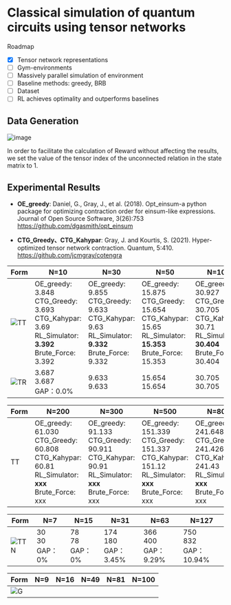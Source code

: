 # Classical simulation of quantum circuits using tensor networks

Roadmap
- [x] Tensor network representations
- [ ] Gym-environments
- [ ] Massively parallel simulation of environment
- [ ] Baseline methods: greedy, BRB
- [ ] Dataset
- [ ] RL achieves optimality and outperforms baselines

## Data Generation

![image](https://user-images.githubusercontent.com/75991833/218404111-e23e9e9b-c2ac-4648-aa04-9a7208fa7693.png)

In order to facilitate the calculation of Reward without affecting the results, we set the value of the tensor index of the unconnected relation in the state matrix to 1.

## Experimental Results
- **OE_greedy**: Daniel, G., Gray, J., et al. (2018). Opt\_einsum-a python package for optimizing contraction order for einsum-like expressions. Journal of Open Source Software, 3(26):753
https://github.com/dgasmith/opt_einsum

- **CTG_Greedy、CTG_Kahypar**: Gray, J. and Kourtis, S. (2021). Hyper-optimized tensor network contraction. Quantum, 5:410.
https://github.com/jcmgray/cotengra

|Form|N=10|N=30|N=50|N=100|
|-------| ----|------- | -----|------ |
|![TT](https://user-images.githubusercontent.com/75991833/217780619-40f42213-62b8-4db5-bfa9-0c9f8d97081d.png)|OE_greedy: 3.848<br>CTG_Greedy: 3.693<br>CTG_Kahypar: 3.69<br>RL_Simulator: **3.392**<br>Brute_Force: 3.392|OE_greedy: 9.855<br>CTG_Greedy: 9.633<br>CTG_Kahypar: 9.63<br>RL_Simulator: **9.332** <br>Brute_Force: 9.332|OE_greedy: 15.875<br>CTG_Greedy: 15.654<br>CTG_Kahypar: 15.65<br>RL_Simulator: **15.353**<br>Brute_Force: 15.353|OE_greedy: 30.927<br>CTG_Greedy: 30.705<br>CTG_Kahypar: 30.71<br>RL_Simulator: **30.404**<br>Brute_Force: 30.404|
|![TR](https://user-images.githubusercontent.com/75991833/217780649-80acaa33-030b-46b9-9fc6-bf5bc84167a3.png)|3.687<br>3.687<br>GAP：0.0%|9.633<br>9.633<br>|15.654<br>15.654|30.705<br>30.705|

|Form|N=200|N=300|N=500|N=800|
|-------| ----|------- | -----|------ |
|TT|OE_greedy: 61.030<br>CTG_Greedy: 60.808<br>CTG_Kahypar: 60.81<br>RL_Simulator: **xxx**<br>Brute_Force: xxx|OE_greedy:  91.133<br>CTG_Greedy: 90.911<br>CTG_Kahypar: 90.91<br>RL_Simulator: **xxx**<br>Brute_Force: xxx|OE_greedy: 151.339<br>CTG_Greedy: 151.337<br>CTG_Kahypar: 151.12<br>RL_Simulator: **xxx**<br>Brute_Force: xxx|OE_greedy: 241.648<br>CTG_Greedy: 241.426<br>CTG_Kahypar: 241.43<br>RL_Simulator: **xxx**<br>Brute_Force: xxx|




|Form|N=7|N=15|N=31|N=63|N=127|
|-------| ----|------- | -----|------ |------ |
|![TTN](https://user-images.githubusercontent.com/75991833/217782955-cd2cd6e8-d0b8-4187-b7e7-d202266bcbfb.png)|30<br>30<br>GAP：0%|78<br>78<br>GAP：0%|174<br>180<br>GAP：3.45%|366<br>400<br>GAP：9.29%|750<br>832<br>GAP：10.94%|

|Form|N=9|N=16|N=49|N=81|N=100|
|-------| ----|------- | -----|------ |------ |
|![G](https://user-images.githubusercontent.com/75991833/217780858-eff2a41e-3847-4ed2-bbcb-5db8aa86d9ce.png)||||||
